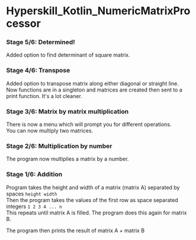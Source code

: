 # Hyperskill_Kotlin_NumericMatrixProcessor

### Stage 5/6: Determined!

Added option to find determinant of square matrix.

### Stage 4/6: Transpose

Added option to transpose matrix along either diagonal or straight line. \
Now functions are in a singleton and matrices are created then sent to a print function. It's a lot cleaner.

### Stage 3/6: Matrix by matrix multiplication

There is now a menu which will prompt you for different operations. \
You can now multiply two matrices.

### Stage 2/6: Multiplication by number

The program now multiplies a matrix by a number.

### Stage 1/6: Addition

Program takes the height and width of a matrix (matrix A) separated by spaces `height width` \
Then the program takes the values of the first row as space separated integers `1 2 3 4 ... n` \
This repeats until matrix A is filled.
The program does this again for matrix B.

The program then prints the result of matrix A + matrix B